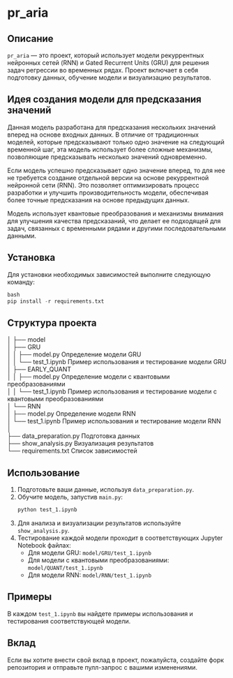 ﻿# pr_aria

## Описание

`pr_aria` — это проект, который использует модели рекуррентных нейронных сетей (RNN) и Gated Recurrent Units (GRU) для решения задач регрессии во временных рядах. Проект включает в себя подготовку данных, обучение модели и визуализацию результатов.

## Идея создания модели для предсказания значений

Данная модель разработана для предсказания нескольких значений вперед на основе входных данных. В отличие от традиционных моделей, которые предсказывают только одно значение на следующий временной шаг, эта модель использует более сложные механизмы, позволяющие предсказывать несколько значений одновременно.

Если модель успешно предсказывает одно значение вперед, то для нее не требуется создание отдельной версии на основе рекуррентной нейронной сети (RNN). Это позволяет оптимизировать процесс разработки и улучшить производительность модели, обеспечивая более точные предсказания на основе предыдущих данных.

Модель использует квантовые преобразования и механизмы внимания для улучшения качества предсказаний, что делает ее подходящей для задач, связанных с временными рядами и другими последовательными данными.

## Установка

Для установки необходимых зависимостей выполните следующую команду:
```python
bash
pip install -r requirements.txt
```
## Структура проекта

│
├── model<br>
│ ├── GRU<br>
│ │ ├── model.py  Определение модели GRU<br>
│ │ └── test_1.ipynb  Пример использования и тестирование модели GRU<br>
│ ├── EARLY_QUANT<br>
│ │ ├── model.py  Определение модели с квантовыми преобразованиями<br>
│ │ └── test_1.ipynb  Пример использования и тестирование модели с квантовыми преобразованиями<br>
│ └── RNN<br>
│ ├── model.py  Определение модели RNN<br>
│ └── test_1.ipynb  Пример использования и тестирование модели RNN<br>
│<br>
├── data_preparation.py  Подготовка данных<br>
├── show_analysis.py  Визуализация результатов<br>
└── requirements.txt  Список зависимостей<br>

## Использование

1. Подготовьте ваши данные, используя `data_preparation.py`.
2. Обучите модель, запустив `main.py`:
   ```bash
   python test_1.ipynb
   ```
3. Для анализа и визуализации результатов используйте `show_analysis.py`.
4. Тестирование каждой модели проходит в соответствующих Jupyter Notebook файлах:
   - Для модели GRU: `model/GRU/test_1.ipynb`
   - Для модели с квантовыми преобразованиями: `model/QUANT/test_1.ipynb`
   - Для модели RNN: `model/RNN/test_1.ipynb`

## Примеры

В каждом `test_1.ipynb` вы найдете примеры использования и тестирования соответствующей модели.

## Вклад

Если вы хотите внести свой вклад в проект, пожалуйста, создайте форк репозитория и отправьте пулл-запрос с вашими изменениями.
